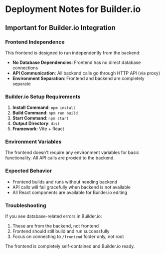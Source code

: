 # Deployment Notes for Builder.io

## Important for Builder.io Integration

### Frontend Independence
This frontend is designed to run independently from the backend:

- **No Database Dependencies**: Frontend has no direct database connections
- **API Communication**: All backend calls go through HTTP API (via proxy)
- **Environment Separation**: Frontend and backend are completely separate

### Builder.io Setup Requirements

1. **Install Command**: `npm install`
2. **Build Command**: `npm run build`
3. **Start Command**: `npm start`
4. **Output Directory**: `dist`
5. **Framework**: Vite + React

### Environment Variables
The frontend doesn't require any environment variables for basic functionality. All API calls are proxied to the backend.

### Expected Behavior
- Frontend builds and runs without needing backend
- API calls will fail gracefully when backend is not available
- All React components are available for Builder.io editing

### Troubleshooting
If you see database-related errors in Builder.io:
1. These are from the backend, not frontend
2. Frontend should still build and run successfully
3. Focus on connecting to `/frontend` folder only, not root

The frontend is completely self-contained and Builder.io ready.